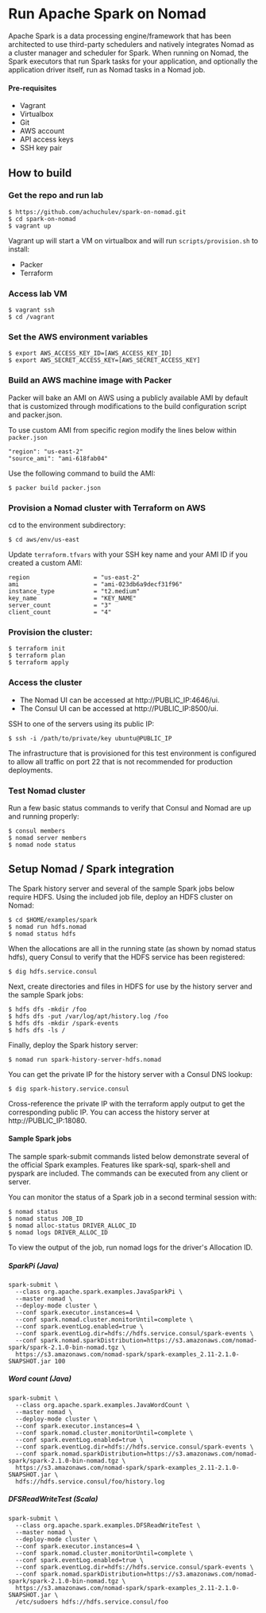 # Run Apache Spark on Nomad

Apache Spark is a data processing engine/framework that has been architected to use third-party schedulers and natively integrates Nomad as a cluster manager and scheduler for Spark. When running on Nomad, the Spark executors that run Spark tasks for your application, and optionally the application driver itself, run as Nomad tasks in a Nomad job.

#### Pre-requisites

- Vagrant
- Virtualbox
- Git
- AWS account
- API access keys
- SSH key pair

## How to build

### Get the repo and run lab

```
$ https://github.com/achuchulev/spark-on-nomad.git
$ cd spark-on-nomad
$ vagrant up
```

Vagrant up will start a VM on virtualbox and will run `scripts/provision.sh` to install:

- Packer
- Terraform

### Access lab VM

```
$ vagrant ssh
$ cd /vagrant
```

### Set the AWS environment variables

```
$ export AWS_ACCESS_KEY_ID=[AWS_ACCESS_KEY_ID]
$ export AWS_SECRET_ACCESS_KEY=[AWS_SECRET_ACCESS_KEY]
```

### Build an AWS machine image with Packer

Packer will bake an AMI on AWS using a publicly available AMI by default that is customized through modifications to the build configuration script and packer.json.

To use custom AMI from specific region modify the lines below within `packer.json`

```
"region": "us-east-2"
"source_ami": "ami-618fab04"
```

Use the following command to build the AMI:

```
$ packer build packer.json
```

### Provision a Nomad cluster with Terraform on AWS

cd to the environment subdirectory:

```
$ cd aws/env/us-east
```

Update `terraform.tfvars` with your SSH key name and your AMI ID if you created a custom AMI:

```
region                  = "us-east-2"
ami                     = "ami-023db6a9decf31f96"
instance_type           = "t2.medium"
key_name                = "KEY_NAME"
server_count            = "3"
client_count            = "4"
```

### Provision the cluster:

```
$ terraform init
$ terraform plan
$ terraform apply
```

### Access the cluster

- The Nomad UI can be accessed at http://PUBLIC_IP:4646/ui.
- The Consul UI can be accessed at http://PUBLIC_IP:8500/ui.

SSH to one of the servers using its public IP:

```
$ ssh -i /path/to/private/key ubuntu@PUBLIC_IP
```

The infrastructure that is provisioned for this test environment is configured to allow all traffic on port 22 that is not recommended for production deployments.

### Test Nomad cluster

Run a few basic status commands to verify that Consul and Nomad are up and running properly:

```
$ consul members
$ nomad server members
$ nomad node status
```

## Setup Nomad / Spark integration

The Spark history server and several of the sample Spark jobs below require HDFS. Using the included job file, deploy an HDFS cluster on Nomad:

```
$ cd $HOME/examples/spark
$ nomad run hdfs.nomad
$ nomad status hdfs
```

When the allocations are all in the running state (as shown by nomad status hdfs), query Consul to verify that the HDFS service has been registered:

```
$ dig hdfs.service.consul
```

Next, create directories and files in HDFS for use by the history server and the sample Spark jobs:

```
$ hdfs dfs -mkdir /foo
$ hdfs dfs -put /var/log/apt/history.log /foo
$ hdfs dfs -mkdir /spark-events
$ hdfs dfs -ls /
```

Finally, deploy the Spark history server:

```
$ nomad run spark-history-server-hdfs.nomad
```

You can get the private IP for the history server with a Consul DNS lookup:

```
$ dig spark-history.service.consul
```

Cross-reference the private IP with the terraform apply output to get the corresponding public IP. You can access the history server at http://PUBLIC_IP:18080.

#### Sample Spark jobs

The sample spark-submit commands listed below demonstrate several of the official Spark examples. Features like spark-sql, spark-shell and pyspark are included. The commands can be executed from any client or server.

You can monitor the status of a Spark job in a second terminal session with:

```
$ nomad status
$ nomad status JOB_ID
$ nomad alloc-status DRIVER_ALLOC_ID
$ nomad logs DRIVER_ALLOC_ID
```

To view the output of the job, run nomad logs for the driver's Allocation ID.

##### SparkPi (Java)

```
spark-submit \
  --class org.apache.spark.examples.JavaSparkPi \
  --master nomad \
  --deploy-mode cluster \
  --conf spark.executor.instances=4 \
  --conf spark.nomad.cluster.monitorUntil=complete \
  --conf spark.eventLog.enabled=true \
  --conf spark.eventLog.dir=hdfs://hdfs.service.consul/spark-events \
  --conf spark.nomad.sparkDistribution=https://s3.amazonaws.com/nomad-spark/spark-2.1.0-bin-nomad.tgz \
  https://s3.amazonaws.com/nomad-spark/spark-examples_2.11-2.1.0-SNAPSHOT.jar 100
  ```

##### Word count (Java)

```
spark-submit \
  --class org.apache.spark.examples.JavaWordCount \
  --master nomad \
  --deploy-mode cluster \
  --conf spark.executor.instances=4 \
  --conf spark.nomad.cluster.monitorUntil=complete \
  --conf spark.eventLog.enabled=true \
  --conf spark.eventLog.dir=hdfs://hdfs.service.consul/spark-events \
  --conf spark.nomad.sparkDistribution=https://s3.amazonaws.com/nomad-spark/spark-2.1.0-bin-nomad.tgz \
  https://s3.amazonaws.com/nomad-spark/spark-examples_2.11-2.1.0-SNAPSHOT.jar \
  hdfs://hdfs.service.consul/foo/history.log
```

##### DFSReadWriteTest (Scala)

```
spark-submit \
  --class org.apache.spark.examples.DFSReadWriteTest \
  --master nomad \
  --deploy-mode cluster \
  --conf spark.executor.instances=4 \
  --conf spark.nomad.cluster.monitorUntil=complete \
  --conf spark.eventLog.enabled=true \
  --conf spark.eventLog.dir=hdfs://hdfs.service.consul/spark-events \
  --conf spark.nomad.sparkDistribution=https://s3.amazonaws.com/nomad-spark/spark-2.1.0-bin-nomad.tgz \
  https://s3.amazonaws.com/nomad-spark/spark-examples_2.11-2.1.0-SNAPSHOT.jar \
  /etc/sudoers hdfs://hdfs.service.consul/foo
  ```
